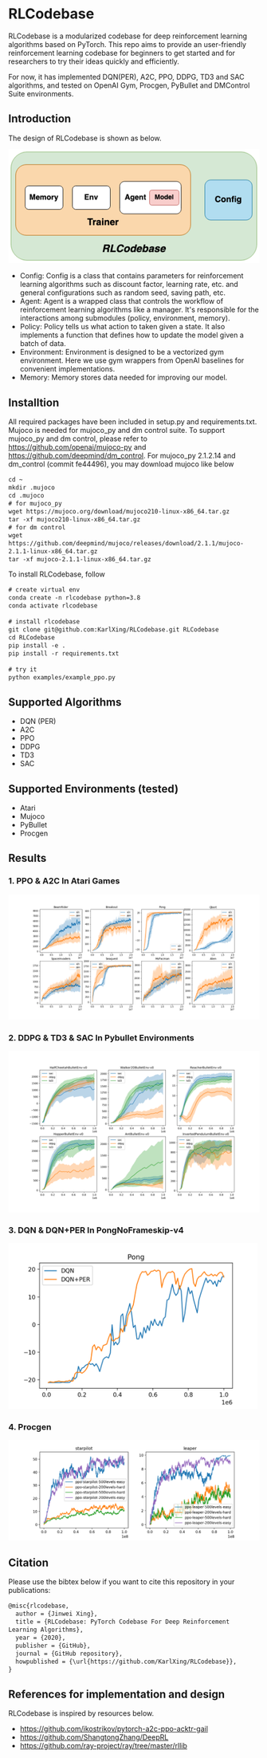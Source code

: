 # RLCodebase
RLCodebase is a modularized codebase for deep reinforcement learning algorithms based on PyTorch. This repo aims to provide an user-friendly reinforcement learning codebase for beginners to get started and for researchers to try their ideas quickly and efficiently. 

For now, it has implemented DQN(PER), A2C, PPO, DDPG, TD3 and SAC algorithms, and tested on OpenAI Gym, Procgen, PyBullet and DMControl Suite environments.

## Introduction
The design of RLCodebase is shown as below. 


![RLCodebase](imgs/RLCodebase.png)
* Config: Config is a class that contains parameters for reinforcement learning algorithms such as discount factor, learning rate, etc. and general configurations such as random seed, saving path, etc.
* Agent: Agent is a wrapped class that controls the workflow of reinforcement learning algorithms like a manager. It's responsible for the interactions among submodules (policy, environment, memory). 
* Policy: Policy tells us what action to taken given a state. It also implements a function that defines how to update the model given a batch of data.
* Environment: Environment is designed to be a vectorized gym environment. Here we use gym wrappers from OpenAI baselines for convenient implementations. 
* Memory: Memory stores data needed for improving our model.

## Installtion
All required packages have been included in setup.py and requirements.txt. Mujoco is needed for mujoco_py and dm control suite. To support mujoco_py and dm control, please refer to https://github.com/openai/mujoco-py and https://github.com/deepmind/dm_control. For mujoco_py 2.1.2.14 and dm_control (commit fe44496), you may download mujoco like below

````
cd ~  
mkdir .mujoco  
cd .mujoco  
# for mujoco_py
wget https://mujoco.org/download/mujoco210-linux-x86_64.tar.gz
tar -xf mujoco210-linux-x86_64.tar.gz  
# for dm control
wget https://github.com/deepmind/mujoco/releases/download/2.1.1/mujoco-2.1.1-linux-x86_64.tar.gz
tar -xf mujoco-2.1.1-linux-x86_64.tar.gz
````


To install RLCodebase, follow
````
# create virtual env
conda create -n rlcodebase python=3.8
conda activate rlcodebase

# install rlcodebase
git clone git@github.com:KarlXing/RLCodebase.git RLCodebase
cd RLCodebase
pip install -e .
pip install -r requirements.txt

# try it
python examples/example_ppo.py
````

## Supported Algorithms
* DQN (PER)
* A2C
* PPO
* DDPG
* TD3
* SAC

## Supported Environments (tested)
* Atari 
* Mujoco
* PyBullet
* Procgen

## Results
### 1. PPO & A2C In Atari Games
<img src="https://github.com/KarlXing/RLCodebase/blob/master/imgs/A2C&PPO.png">

### 2. DDPG & TD3 & SAC In Pybullet Environments
<img src="https://github.com/KarlXing/RLCodebase/blob/master/imgs/DDPG&TD3&SAC.png">

### 3. DQN & DQN+PER In PongNoFrameskip-v4
<img src="https://github.com/KarlXing/RLCodebase/blob/master/imgs/DQN&DQN+PER.png" width="500" class="center">  

### 4. Procgen
<img src="https://github.com/KarlXing/RLCodebase/blob/master/imgs/procgen.png">  


## Citation
Please use the bibtex below if you want to cite this repository in your publications:
````
@misc{rlcodebase,
  author = {Jinwei Xing},
  title = {RLCodebase: PyTorch Codebase For Deep Reinforcement Learning Algorithms},
  year = {2020},
  publisher = {GitHub},
  journal = {GitHub repository},
  howpublished = {\url{https://github.com/KarlXing/RLCodebase}},
}
````


## References for implementation and design
RLCodebase is inspired by resources below.
* https://github.com/ikostrikov/pytorch-a2c-ppo-acktr-gail
* https://github.com/ShangtongZhang/DeepRL
* https://github.com/ray-project/ray/tree/master/rllib
